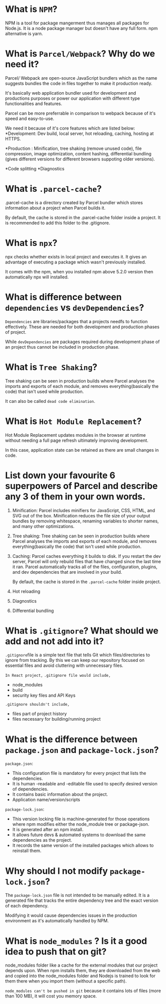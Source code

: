# What is `NPM`?

NPM is a tool for package mangerment thus manages all packages for Node.js. It is a node package manager but doesn't have any full form.
npm alternative is yarn.

# What is `Parcel/Webpack`? Why do we need it?

Parcel/ Webpack are open-source JavaScript bundlers which as the name suggests bundles the code in files together to make it production ready. 

It's basically web application bundler used for development and productions purposes or power our application with different type functionalities and features.

Parcel can be more preferrable in comparison to webpack because of it's speed and easy-to-use.

We need it because of it's core features which are listed below:
*Development: Dev build, local server, hot reloading, caching, hosting at HTTPS.

*Production : Minification, tree shaking (remove unused code), file compression, image optimization, content hashing, differential bundling (gives different versions for different browsers suppoting older versions).

*Code splitting
*Diagnostics

# What is `.parcel-cache`?

.parcel-cache is a directory created by Parcel bundler which stores information about a project when Parcel builds it. 

By default, the cache is stored in the .parcel-cache folder inside a project. It is recommended to add this folder to the .gitignore.

# What is `npx`?

npx checks whether <command> exists in local project and executes it. 
It gives an advantage of executing a package which wasn't previously installed.

It comes with the npm, when you installed npm above 5.2.0 version then automatically npx will installed.

# What is difference between `dependencies` vs `devDependencies`?

`Dependencies` are libraries/packages that a projects needfs to function effectively. These are needed for both development and production phases of project.

While `devDependencies` are packages required during development phase of an project thus cannot be included in production phase.

# What is `Tree Shaking`?

Tree shaking can be seen in production builds where Parcel analyses the imports and exports of each module, and removes everything(basically the code) that isn't used while production. 

It can also be called `dead code elimination`.

# What is `Hot Module Replacement`?

Hot Module Replacement updates modules in the browser at runtime without needing a full page refresh ultimately improving development. 

In this case, application state can be retained as there are small changes in code.

# List down your favourite 6 superpowers of Parcel and describe any 3 of them in your own words.

1. Minification: 
    Parcel includes minifiers for JavaScript, CSS, HTML, and SVG out of the box. Minification reduces the file size of your output bundles by removing whitespace, renaming variables to shorter names, and many other optimizations.

2. Tree shaking: 
    Tree shaking can be seen in production builds where Parcel analyses the imports and exports of each module, and removes everything(basically the code) that isn't used while production.

3. Caching: 
    Parcel caches everything it builds to disk. If you restart the dev server, Parcel will only rebuild files that have changed since the last time it ran. Parcel automatically tracks all of the files, configuration, plugins, and dev dependencies that are involved in your build.

    By default, the cache is stored in the `.parcel-cache` folder inside project.

4. Hot reloading

5. Diagnostics

6. Differential bundling

# What is `.gitignore`? What should we add and not add into it?

`.gitignore`file is a simple text file that tells Git which files/directories to ignore from tracking. 
By this we can keep our repository focused on essential files and avoid cluttering with unnecessary files.

`In React project,` 
`.gitignore file would include,`
* node_modules
* build
* security key files and API Keys

`.gitignore shouldn't include,`
* files part of project history
* files necessary for building/running project

# What is the difference between `package.json` and `package-lock.json`?

`package.json`:
* This configuration file is mandatory for every project that lists the dependencies.
* It is human -readable and -editable file used to specify desired version of dependencies.
* It contains basic information about the project.
* Application name/version/scripts

`package-lock.json`:
* This version locking file is machine-generated for those operations where npm modifies either the node_module tree or package-json.
* It is generated after an npm install.
* It allows future devs & automated systems to download the same dependencies as the project.
* It records the same version of the installed packages which allows to reinstall them.

# Why should I not modify `package-lock.json`?

The `package-lock.json` file is not intended to be manually edited. It is a generated file that tracks the entire dependency tree and the exact version of each dependency.

Modifying it would cause dependencies issues in the production environment as it's automatically handled by NPM.

# What is `node_modules` ? Is it a good idea to push that on git?

node_modules folder like a cache for the external modules that our project depends upon. When npm installs them, they are downloaded from the web and copied into the node_modules folder and Nodejs is trained to look for them there when you import them (without a specific path). 

`node_modules can't be pushed in git` because it contains lots of files (more than 100 MB), it will cost you memory space.















